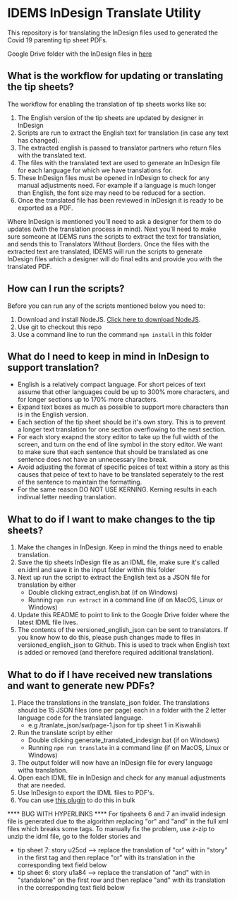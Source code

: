# IDEMS InDesign Translate Utility

This repository is for translating the InDesign files used to generated the Covid 19 parenting tip sheet PDFs.

Google Drive folder with the InDesign files in [here](https://drive.google.com/open?id=1EFOOVZn9UK_esJ6lVCko9sy-uxrEkLmY)

## What is the workflow for updating or translating the tip sheets?

The workflow for enabling the translation of tip sheets works like so:

1. The English version of the tip sheets are updated by designer in InDesign
2. Scripts are run to extract the English text for translation (in case any text has changed).
3. The extracted english is passed to translator partners who return files with the translated text.
4. The files with the translated text are used to generate an InDesign file for each language for which we have translations for.
5. These InDesign files must be opened in InDesign to check for any manual adjustments need. For example if a language is much longer than English, the font size may need to be reduced for a section.
6. Once the translated file has been reviewed in InDesign it is ready to be exported as a PDF.

Where InDesign is mentioned you'll need to ask a designer for them to do updates (with the translation process in mind). Next you'll need to make sure someone at IDEMS runs the scripts to extract the text for translation, and sends this to Translators Without Borders. Once the files with the extracted text are translated, IDEMS will run the scripts to generate InDesign files which a designer will do final edits and provide you with the translated PDF.

## How can I run the scripts?
Before you can run any of the scripts mentioned below you need to:
1. Download and install NodeJS. [Click here to download NodeJS](https://nodejs.org/en/download/).
2. Use git to checkout this repo
3. Use a command line to run the command ```npm install``` in this folder

## What do I need to keep in mind in InDesign to support translation?
- English is a relatively compact language. For short peices of text assume that other languages could be up to 300% more characters, and for longer sections up to 170% more characters.
- Expand text boxes as much as possible to support more characters than is in the English version.
- Each section of the tip sheet should be it's own story. This is to prevent a longer text translation for one section overflowing to the next section.
- For each story exapnd the story editor to take up the full width of the screen, and turn on the end of line symbol in the story editor. We want to make sure that each sentence that should be translated as one sentence does not have an unnecessary line break.
- Avoid adjusting the format of specific peices of text within a story as this causes that peice of text to have to be translated seperately to the rest of the sentence to maintain the formatting. 
- For the same reason DO NOT USE KERNING. Kerning results in each indivual letter needing translation.

## What to do if I want to make changes to the tip sheets?

1. Make the changes in InDesign. Keep in mind the things need to enable translation.
2. Save the tip sheets InDesign file as an IDML file, make sure it's called en.idml and save it in the input folder within this folder
3. Next up run the script to extract the English text as a JSON file for translation by either
    - Double clicking extract_english.bat (if on Windows)
    - Running ```npm run extract``` in a command line (if on MacOS, Linux or Windows)
4. Update this README to point to link to the Google Drive folder where the latest IDML file lives.
5. The contents of the versioned_english_json can be sent to translators. If you know how to do this, please push changes made to files in versioned_english_json to Github. This is used to track when English text is added or removed (and therefore required additional translation).

## What to do if I have received new translations and want to generate new PDFs?

1. Place the translations in the translate_json folder. The translations should be 15 JSON files (one per page) each in a folder with the 2 letter language code for the translated language.
    - e.g /tranlate_json/sw/page-1.json for tip sheet 1 in Kiswahili
2. Run the translate script by either
    - Double clicking generate_translated_indesign.bat (if on Windows)
    - Running ```npm run translate``` in a command line (if on MacOS, Linux or Windows)
3. The output folder will now have an InDesign file for every language witha translation. 
4. Open each IDML file in InDesign and check for any manual adjustments that are needed.
5. Use InDesign to export the IDML files to PDF's.
6. You can use [this plugin](https://redokun.com/resources/batch-convert-pdf-file) to do this in bulk


**** BUG WITH HYPERLINKS ****
For tipsheets 6 and 7 an invalid indesign file is generated due to the algorithm replacing "or" and "and" in the full xml files which breaks some tags. To manually fix the problem, use z-zip to unzip the idml file, go to the folder stories and 
* tip sheet 7: story u25cd --> replace the translation of "or"  with in "story" in the first tag and then replace "or" with its translation in the corresponding text field below
* tip sheet 6: story u1a84 -->  replace the translation of "and"  with in "standalone" on the first row and then replace "and" with its translation in the corresponding text field below
